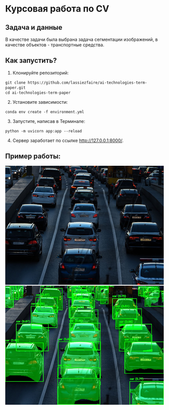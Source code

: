# Курсовая работа по CV

## Задача и данные

В качестве задачи была выбрана задача сегментации изображений, в качестве объектов - транспортные средства.

## Как запустить?

1. Клонируйте репозиторий:
```
git clone https://github.com/lassiezfaire/ai-technologies-term-paper.git
cd ai-technologies-term-paper
```
2. Установите зависимости: 
```
conda env create -f environment.yml
``` 
3. Запустите, написав в Терминале:
```
python -m uvicorn app:app --reload
```
4. Сервер заработает по ссылке http://127.0.0.1:8000/.

## Пример работы:
![img](images/original.jpg)
![img](images/processed.jpg)

